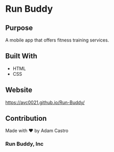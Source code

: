 # Run Buddy

## Purpose
A mobile app that offers fitness training services.

## Built With
* HTML
* CSS

## Website
https://avc0021.github.io/Run-Buddy/

## Contribution
Made with ❤️ by Adam Castro

### Run Buddy, Inc 
